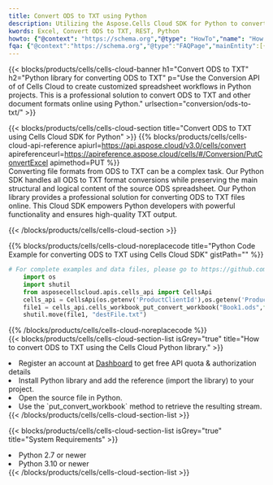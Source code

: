 ```yaml
---
title: Convert ODS to TXT using Python 
description: Utilizing the Aspose.Cells Cloud SDK for Python to convert a ODS format file to a TXT format file. 
kwords: Excel, Convert ODS to TXT, REST, Python
howto: {"@context": "https://schema.org","@type": "HowTo","name": "How to convert ODS to TXT using the Cells Cloud Python library.","description": "How to convert ODS to TXT using the Cells Cloud Python library.","image": {"@type": "ImageObject"},"url": "/python/conversion/ods-to-txt/","step": [{ "@type": "HowToStep","name": "How to convert ODS to TXT using the Cells Cloud Python library. step 1", "image": {"@type": "ImageObject",},"url": "/python/conversion/ods-to-txt/","text": "Register an account at <a href='https://dashboard.aspose.cloud/'>Dashboard</a> to get free API quota & authorization details",},{ "@type": "HowToStep","name": "How to convert ODS to TXT using the Cells Cloud Python library. step 1", "image": {"@type": "ImageObject",},"url": "/python/conversion/ods-to-txt/","text": "Install Python library and add the reference (import the library) to your project.",},{ "@type": "HowToStep","name": "How to convert ODS to TXT using the Cells Cloud Python library. step 1", "image": {"@type": "ImageObject",},"url": "/python/conversion/ods-to-txt/","text": "Open the source file in Python.",},{ "@type": "HowToStep","name": "How to convert ODS to TXT using the Cells Cloud Python library. step 1", "image": {"@type": "ImageObject",},"url": "/python/conversion/ods-to-txt/","text": "Use the `put_convert_workbook` method to retrieve the resulting stream.",}, ],"supply": {"@type": "HowToSupply","name": "document"},"tool": [{"@type": "HowToTool","name": "PyCharm, Visual Studio Code, Sublime, Eclipse"},{"@type": "HowToTool","name": "Aspose Cells"}],"totalTime": "PT6M"}
fqa: {"@context":"https://schema.org","@type":"FAQPage","mainEntity":[{"@type":"Question","name":"Why convert file formats in C# using REST API?","acceptedAnswer":{"@type":"Answer","text":"Documents are encoded in many ways, and some files may be incompatible with the software you use. To open and read such files, just convert them to appropriate file formats.<br/><ol><li>Install .NET SDK and add the reference (import the library) to your project.</li><li>Open the source file in C# using REST API.</li><li>Call the PutConvertWorkbookRequest() method, passing an output filename with required extension.</li><li>Get the result of conversion as a separate file.</li></ol>"}},{"@type":"Question","name":"What file formats can I convert with your C# library?","acceptedAnswer":{"@type":"Answer","text":"We support a variety of file formats for conversion using .NET library, including XLSX, Excel, xls , PDF, CSV, HTML, Markdown, XML, PNG, JPG, TIFF, Json, TXT and many more."}},{"@type":"Question","name":"What is the maximum allowed file size for conversion using this .NET library?","acceptedAnswer":{"@type":"Answer","text":"There are no file size limits for format conversions using .NET library."}}]}
---
```



{{< blocks/products/cells/cells-cloud-banner h1="Convert ODS to TXT" h2="Python library for converting ODS to TXT" p="Use the Conversion API of of Cells Cloud to create customized spreadsheet workflows in Python projects. This is a professional solution to convert ODS to TXT and other document formats online using Python." urlsection="conversion/ods-to-txt/" >}}

{{< blocks/products/cells/cells-cloud-section  title="Convert ODS to TXT using Cells Cloud SDK for Python" >}}
{{% blocks/products/cells/cells-cloud-api-reference  apiurl=https://api.aspose.cloud/v3.0/cells/convert  apireferenceurl=https://apireference.aspose.cloud/cells/#/Conversion/PutConvertExcel  apimethod=PUT %}}
<br/>
Converting file formats from ODS to TXT can be a complex task. Our Python SDK handles all ODS to TXT format conversions while preserving the main structural and logical content of the source ODS spreadsheet. Our Python library provides a professional solution for converting ODS to TXT files online. This Cloud SDK empowers Python developers with powerful functionality and ensures high-quality TXT output.

{{< /blocks/products/cells/cells-cloud-section >}}

{{% blocks/products/cells/cells-cloud-noreplacecode title="Python Code Example for converting ODS to TXT using Cells Cloud SDK" gistPath="" %}}
 
```python
# For complete examples and data files, please go to https://github.com/aspose-cells-cloud/aspose-cells-cloud-python/
    import os
    import shutil
    from asposecellscloud.apis.cells_api import CellsApi
    cells_api = CellsApi(os.getenv('ProductClientId'),os.getenv('ProductClientSecret'))
    file1 = cells_api.cells_workbook_put_convert_workbook("Book1.ods",format="txt")
    shutil.move(file1, "destFile.txt")     
```
 
{{% /blocks/products/cells/cells-cloud-noreplacecode  %}}
<br/>
{{< blocks/products/cells/cells-cloud-section-list isGrey="true"  title="How to convert ODS to TXT using the Cells Cloud Python library." >}}
<li>Register an account at <a href="https://dashboard.aspose.cloud/">Dashboard</a> to get free API quota & authorization details</li>
<li>Install Python library and add the reference (import the library) to your project.</li>
<li>Open the source file in Python.</li>
<li>Use the `put_convert_workbook` method to retrieve the resulting stream.</li>
{{< /blocks/products/cells/cells-cloud-section-list >}}

{{< blocks/products/cells/cells-cloud-section-list isGrey="true"  title="System Requirements" >}}
<li>Python 2.7 or newer</li>
<li>Python 3.10 or newer</li>
{{< /blocks/products/cells/cells-cloud-section-list >}}
